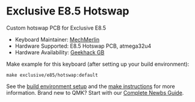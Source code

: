 # Exclusive E8.5 Hotswap

Custom hotswap PCB for Exclusive E8.5

* Keyboard Maintainer: [MechMerlin](https://github.com/mechmerlin)
* Hardware Supported: E8.5 Hotswap PCB, atmega32u4
* Hardware Availability: [Geekhack GB](https://geekhack.org/index.php?topic=103520)

Make example for this keyboard (after setting up your build environment):

    make exclusive/e85/hotswap:default

See the [build environment setup](https://docs.qmk.fm/#/getting_started_build_tools) and the [make instructions](https://docs.qmk.fm/#/getting_started_make_guide) for more information. Brand new to QMK? Start with our [Complete Newbs Guide](https://docs.qmk.fm/#/newbs).
